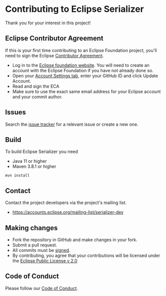 # Contributing to Eclipse Serializer

Thank you for your interest in this project!

## Eclipse Contributor Agreement

If this is your first time contributing to an Eclipse Foundation project, you'll need to sign the Eclipse [Contributor Agreement](https://www.eclipse.org/legal/ECA.php).

- Log in to the [Eclipse foundation website](https://accounts.eclipse.org/). You will need to create an account with the Eclipse Foundation if you have not already done so.
- Open your [Account Settings tab](https://dev.eclipse.org/site_login/myaccount.php#open_tab_accountsettings), enter your GitHub ID and click Update Account.
- Read and sign the ECA
- Make sure to use the exact same email address for your Eclipse account and your commit author.

## Issues 

Search the [issue tracker](https://github.com/eclipse-serializer/serializer/issues) for a relevant issue or create a new one.

## Build

To build Eclipse Serializer you need
- Java 11 or higher
- Maven 3.8.1 or higher

```
mvn install
```

## Contact

Contact the project developers via the project's mailing list.
- https://accounts.eclipse.org/mailing-list/serializer-dev

## Making changes

- Fork the repository in GitHub and make changes in your fork.
- Submit a pull request.
- All commits must be [signed](https://docs.github.com/en/authentication/managing-commit-signature-verification/signing-commits).
- By contributing, you agree that your contributions will be licensed under the [Eclipse Public License v 2.0](https://www.eclipse.org/legal/epl-2.0/)

## Code of Conduct

Please follow our [Code of Conduct](CODE_OF_CONDUCT.md).

